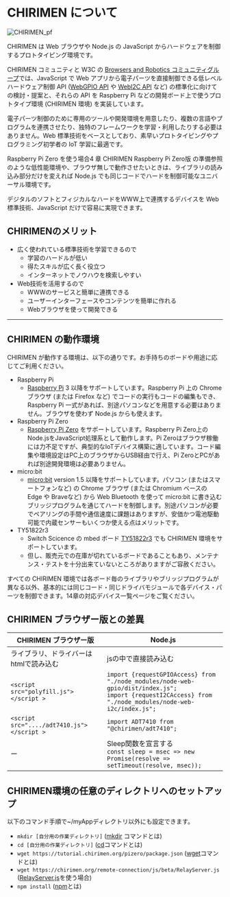 # CHIRIMEN について
![CHIRIMEN_pf](../../chirimenGeneric/CHIRIMEN_pf.png)

CHIRIMEN は Web ブラウザや Node.js の JavaScript からハードウェアを制御するプロトタイピング環境です。

CHIRIMEN コミュニティと W3C の [Browsers and Robotics コミュニティグループ](https://www.w3.org/community/browserobo/)では、JavaScript で Web アプリから電子パーツを直接制御できる低レベルハードウェア制御 API ([WebGPIO API](http://browserobo.github.io/WebGPIO) や [WebI2C API](http://browserobo.github.io/WebI2C) など) の標準化に向けての検討・提案と、それらの API を Raspberry Pi などの開発ボード上で使うプロトタイプ環境 (CHIRIMEN 環境) を実装しています。

電子パーツ制御のために専用のツールや開発環境を用意したり、複数の言語やプログラムを連携させたり、独特のフレームワークを学習・利用したりする必要はありません。Web 標準技術をベースとしており、素早いプロトタイピングやプログラミング初学者の IoT 学習に最適です。

Raspberry Pi Zero を使う場合<span class="footnote">4 章 CHIRIMEN Raspberry Pi Zero版 の準備参照</span> のような低性能環境や、ブラウザ無しで動作させたいときは、ライブラリの読み込み部分だけを変えれば Node.js でも同じコードでハードを制御可能なユニバーサル環境です。

デジタルのソフトとフィジカルなハードをWWW上で連携するデバイスを Web標準技術、JavaScript だけで容易に実現できます。

## CHIRIMENのメリット
* 広く使われている標準技術を学習できるので
  * 学習のハードルが低い
  * 得たスキルが広く長く役立つ
  * インターネットでノウハウを検索しやすい
* Web技術を活用するので
  * WWWのサービスと簡単に連携できる
  * ユーザーインターフェースやコンテンツを簡単に作れる
  * Webブラウザを使って開発できる

<hr class="page-wrap" />

## CHIRIMEN の動作環境

CHIRIMEN が動作する環境は、以下の通りです。お手持ちのボードや用途に応じてご利用ください。

- Raspberry Pi
  - [Raspberry Pi](https://www.raspberrypi.org/) 3 以降をサポートしています。Raspberry Pi 上の Chrome ブラウザ (または Firefox など) でコードの実行もコードの編集もでき、Raspberry Pi 一式があれば、別途パソコンなどを用意する必要はありません。ブラウザを使わず Node.js からも使えます。
- Raspberry Pi Zero
  - [Raspberry Pi Zero](https://www.raspberrypi.org/) をサポートしています。Raspberry Pi Zero上のNode.jsをJavaScript処理系として動作します。Pi Zeroはブラウザ稼働には力不足ですが、典型的なIoTデバイス構築に適しています。コード編集や環境設定はPC上のブラウザからUSB経由で行え、Pi ZeroとPCがあれば別途開発環境は必要ありません。
- micro:bit
  - [micro:bit](https://microbit.org/) version 1.5 以降をサポートしています。パソコン (またはスマートフォンなど) の Chrome ブラウザ (または Chromium ベースの Edge や Braveなど) から Web Bluetooth を使って micro:bit に書き込むブリッジプログラムを通じてハードを制御します。別途パソコンが必要でペアリングの手間や通信速度に課題はありますが、安価かつ電池駆動可能で内蔵センサーもいくつか使える点はメリットです。
- TY51822r3
  - Switch Scicence の mbed ボード [TY51822r3](https://www.switch-science.com/catalog/2574/) でも CHIRIMEN 環境をサポートしています。
  - 但し、販売元での在庫が切れているボードであることもあり、メンテナンス・テストを十分出来ていないところがありますがご容赦ください。

すべての CHIRIMEN 環境では各ボード毎のライブラリやブリッジプログラムが異なる以外、基本的には同じコード・同じドライバモジュールで各デバイス・パーツを制御できます。14章の対応デバイス一覧ページをご覧ください。

## CHIRIMEN ブラウザー版との差異

| CHIRIMEN ブラウザー版       | Node.js                                                      |
| --------------------------- | ------------------------------------------------------------ |
| ライブラリ、ドライバーはhtmlで読み込む | jsの中で直接読み込む |
| `<script src="polyfill.js"></script >` | `import {requestGPIOAccess} from "./node_modules/node-web-gpio/dist/index.js";`<br />`import {requestI2CAccess} from "./node_modules/node-web-i2c/index.js";` |
| `<script src="..../adt7410.js"></script >` | `import ADT7410 from "@chirimen/adt7410";`  |
| ー  | Sleep関数を宣言する<br />`const sleep = msec => new Promise(resolve => setTimeout(resolve, msec));` |

## CHIRIMEN環境の任意のディレクトリへのセットアップ

以下のコマンド手順で~/myAppディレクトリ以外にも設定できます。

* ```mkdir [自分用の作業ディレクトリ]```  ([mkdir](https://atmarkit.itmedia.co.jp/ait/articles/1606/07/news015.html) コマンドとは)
* ```cd [自分用の作業ディレクトリ]``` ([cd](https://atmarkit.itmedia.co.jp/ait/articles/1712/14/news021.html)コマンドとは)
* ```wget https://tutorial.chirimen.org/pizero/package.json``` ([wget](https://atmarkit.itmedia.co.jp/ait/articles/1606/20/news024.html)コマンドとは)
* ```wget https://chirimen.org/remote-connection/js/beta/RelayServer.js``` ([RelayServer.js](https://chirimen.org/remote-connection/)を使う場合)
* ```npm install``` ([npm](https://atmarkit.itmedia.co.jp/ait/articles/1606/17/news030.html)とは)
